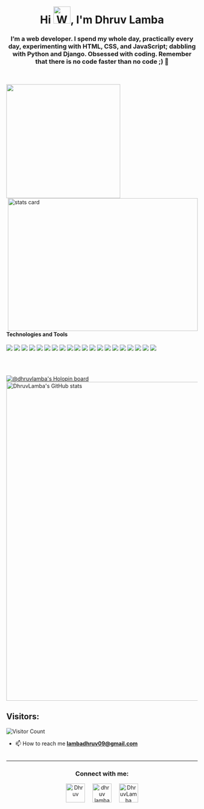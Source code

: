 <h1 align="center">Hi <img src="https://raw.githubusercontent.com/nixin72/nixin72/master/wave.gif"
         alt="Waving hand animated gif"
         height="45"
         width="45" />, I'm Dhruv Lamba</h1>
<h3 align="center"> I’m a web developer. I spend my whole day, practically every day, experimenting with HTML, CSS, and JavaScript; dabbling with Python and Django. Obsessed with coding. Remember that there is no code faster than no code ;)  💚</h3>


<p>
  <a align= "center" href="https://github.com/DhruvLamba"></a>
  <br></br>
 <img align="right " height="300px" width="300px" src="https://media.giphy.com/media/jTNG3RF6EwbkpD4LZx/giphy.gif" />
 <img align="right" alt= "stats card" height="350px" width="500" src="https://github-readme-stats.vercel.app/api?username=DhruvLamba&theme=cobalt&show_icons=true&count_private=true" />
</p>

#### Technologies and Tools
<p>
<img src="https://img.shields.io/badge/java-%23ED8B00.svg?&style=for-the-badge&logo=java&logoColor=white"/>
<img src="https://img.shields.io/badge/html5%20-%23E34F26.svg?&style=for-the-badge&logo=html5&logoColor=white"/>
<img src="https://img.shields.io/badge/git%20-%23F05033.svg?&style=for-the-badge&logo=git&logoColor=white"/>
<img src="https://img.shields.io/badge/github%20-%23121011.svg?&style=for-the-badge&logo=github&logoColor=white"/>
<img src="https://img.shields.io/badge/bitbucket%20-%230047B3.svg?&style=for-the-badge&logo=bitbucket&logoColor=white"/>
<img src="https://img.shields.io/badge/firebase%20-%23039BE5.svg?&style=for-the-badge&logo=firebase"/>
<img src="https://img.shields.io/badge/mysql-%2300f.svg?&style=for-the-badge&logo=mysql&logoColor=white"/>
<img src ="https://img.shields.io/badge/MongoDB-%234ea94b.svg?&style=for-the-badge&logo=mongodb&logoColor=white"/>
<img src ="https://img.shields.io/badge/sqlite-%2307405e.svg?&style=for-the-badge&logo=sqlite&logoColor=white"/>
<img src ="https://img.shields.io/badge/android-%2307405e.svg?&style=for-the-badge&logo=android&logoColor=white"/>
<img src="https://img.shields.io/badge/kotlin-%230095D5.svg?&style=for-the-badge&logo=kotlin&logoColor=white"/>
<img src="https://img.shields.io/badge/github%20actions%20-%232671E5.svg?&style=for-the-badge&logo=github%20actions&logoColor=white"/>
<img src="https://img.shields.io/badge/figma%20-%23F24E1E.svg?&style=for-the-badge&logo=figma&logoColor=white"/>
<img src="https://img.shields.io/badge/markdown-%23000000.svg?&style=for-the-badge&logo=markdown&logoColor=white"/>
<img src="https://img.shields.io/badge/java-%23ED8B00.svg?&style=for-the-badge&logo=java&logoColor=white"/>
<img src ="https://img.shields.io/badge/tech community builder-%2307405e.svg?&style=for-the-badge&logo=community&logoColor=white"/>
<img src ="https://img.shields.io/badge/Django-092E20?style=for-the-badge&logo=django&logoColor=white"/>
<img src ="https://img.shields.io/badge/tech community builder-%2307405e.svg?&style=for-the-badge&logo=community&logoColor=white"/>
<img src ="https://img.shields.io/badge/Python-3776AB?style=for-the-badge&logo=python&logoColor=white"/>
<img src ="https://img.shields.io/badge/C-00599C?style=for-the-badge&logo=c&logoColor=white"/>

</p><br></br>

[![@dhruvlamba's Holopin board](https://holopin.me/dhruvlamba)](https://holopin.io/@dhruvlamba)
<a href="https://quine.sh/profile/DhruvLamba"><img src="https://stats.quine.sh/DhruvLamba/github" alt="DhruvLamba's GitHub stats" width="840px"></a>

## Visitors: 
![Visitor Count](https://profile-counter.glitch.me/{wise4rmgod}/count.svg)

- 📫 How to reach me **lambadhruv09@gmail.com**
 <br><br>
<hr>

<h3 align="center">Connect with me:</h3>
<p align="center">
<a href="https://twitter.com/DhruvLamba12" target="blank"><img align="center" src="https://img.icons8.com/cute-clipart/64/000000/twitter.png" alt="Dhruv" height="50" width="50" /></a> &nbsp;&nbsp;&nbsp;
<a href="https://www.linkedin.com/in/dhruv-lamba-21b3a8221/" target="blank"><img align="center" src="https://img.icons8.com/cute-clipart/64/000000/linkedin.png" alt="dhruv lamba" height="50" width="50" /></a>&nbsp;&nbsp;&nbsp;&nbsp;
<a href="https://www.instagram.com/dhruvlamba202/" target="blank"><img align="center" src="https://img.icons8.com/cute-clipart/64/000000/instagram-new.png" alt="DhruvLamba" height="50" width="50" /></a>
</p>




